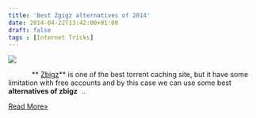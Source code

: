 ```yaml
---
title: 'Best Zgigz alternatives of 2014'
date: 2014-04-22T13:42:00+01:00
draft: false
tags : [Internet Tricks]
---
```


[![](http://3.bp.blogspot.com/-B2aMXyTf5JE/U1ZhRsbWIHI/AAAAAAAABsM/RUnPnJZs9bo/s1600/best+alternative+for+zbigz+download+torrent+with+idm+high+speed+http.jpg)](http://3.bp.blogspot.com/-B2aMXyTf5JE/U1ZhRsbWIHI/AAAAAAAABsM/RUnPnJZs9bo/s1600/best+alternative+for+zbigz+download+torrent+with+idm+high+speed+http.jpg)

  

  

            ** [Zbigz](http://www.fullyworkingtricks.com/2014/04/download-torrent-files-using-idm.html)** is one of the best torrent caching site, but it have some limitation with free accounts and by this case we can use some best **alternatives of zbigz**  .. 

[Read More»](https://fullyworkingtricks.blogspot.com/2014/04/best-zgigz-alternatives-of-2014.html#more)